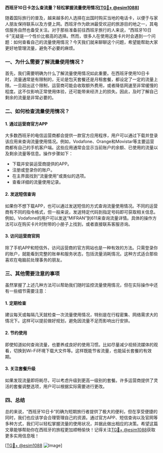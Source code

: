**西班牙10日卡怎么查流量？轻松掌握流量使用情况[[TG💪+ @esim1088](https://t.me/s/esim1088)]**

随着国际旅行的普及，越来越多的人选择在出国时购买当地的电话卡，以便于与家人朋友保持联系以及方便上网。西班牙作为欧洲最受欢迎的旅游目的地之一，其电信服务自然也备受关注。对于那些准备前往西班牙旅行的人来说，“西班牙10日卡”无疑是一个性价比极高的选择。然而，很多人在使用这类卡片时会遇到一个问题：如何查看自己的流量使用情况？今天我们就来聊聊这个问题，希望能帮助大家更好地管理流量，避免不必要的麻烦。

### **一、为什么需要了解流量使用情况？**

首先，我们需要明确为什么了解流量使用情况如此重要。在西班牙使用10日卡时，流量通常是有限制的，无论是包天套餐还是月租套餐，都设定了一定的流量上限。一旦超出这个限制，运营商可能会收取额外费用，或者降低网速至非常缓慢的程度。这不仅影响正常使用体验，还可能带来经济上的损失。因此，及时了解自己剩余的流量是非常必要的。

### **二、如何检查流量使用情况？**

#### **1. 通过运营商官方APP**
大多数西班牙的电信运营商都会提供一款官方应用程序，用户可以通过下载并登录该应用来查询流量使用情况。例如，Vodafone、Orange和Movistar等主要运营商都有自己的手机客户端。这些应用通常会显示当前账户的余额、已使用的流量以及剩余流量等信息。操作步骤如下：
- 下载并安装运营商提供的APP。
- 注册或登录你的账户。
- 在主界面找到“流量使用”或类似的选项。
- 查看详细的流量使用记录。

#### **2. 发送短信查询**
如果你不想下载APP，也可以通过发送短信的方式查询流量使用情况。不同的运营商有不同的指令格式，但一般来说，发送特定代码到指定号码即可获取相关信息。例如，Vodafone的用户可以发送“MIFRAN”到611来查询流量详情。具体的操作方法可以在购买卡片时附带的小册子上找到，或者直接联系客服咨询。

#### **3. 访问运营商官网**
除了手机APP和短信外，访问运营商的官方网站也是一种有效的方法。只需登录你的账户，就能看到完整的账单和服务状态，包括流量消耗情况。这种方式适合那些喜欢在电脑前处理事务的朋友。

### **三、其他需要注意的事项**

虽然掌握了上述几种方法可以帮助我们随时监控流量使用情况，但在实际操作中还有一些细节需要注意：

#### **1. 定期检查**
建议每天或每隔几天就检查一次流量使用情况，特别是在行程密集、网络需求大的情况下。这样可以提前做好规划，避免因流量不足而影响出行安排。

#### **2. 节约使用**
即使知道如何查询流量，也要养成良好的使用习惯。比如尽量减少视频流媒体的观看，切换到Wi-Fi环境下载大文件等。这样既能节省流量，也能延长套餐的有效期。

#### **3. 关注套餐升级**
如果发现流量即将耗尽，可以考虑升级到更高一级别的套餐。许多运营商提供了灵活的套餐调整选项，用户可以根据实际需要进行更改。

### **四、总结**

总的来说，“西班牙10日卡”的确为短期旅行者提供了极大的便利，但在享受便捷的同时，我们也应该学会合理管理自己的资源。通过官方APP、短信查询以及官网等多种方式，我们可以轻松掌握流量的使用状况，并据此做出相应的决策。希望这篇文章能够帮助你在西班牙的旅程更加顺畅愉快！记得关注[TG💪+ @esim1088](https://t.me/s/esim1088)获取更多实用信息哦！

[[TG💪+ @esim1088](https://t.me/s/esim1088) ![Image](https://i.postimg.cc/4NQfJmqS/Snipaste-2025-05-13-00-14-12.png)]